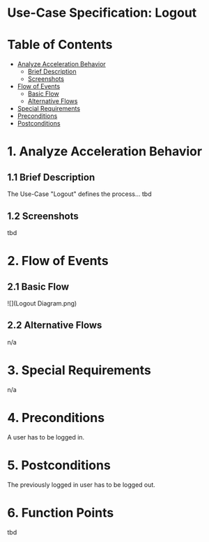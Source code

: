 # Use-Case Specification: Logout

# Table of Contents
- [Analyze Acceleration Behavior](#1-analyze-acceleration-behavior)
    - [Brief Description](#11-brief-description)
    - [Screenshots](#12-screenshots)
- [Flow of Events](#2-flow-of-events)
    - [Basic Flow](#21-basic-flow)
    - [Alternative Flows](#22-alternative-flows)
- [Special Requirements](#3-special-requirements)
- [Preconditions](#4-preconditions)
- [Postconditions](#5-postconditions)

# 1. Analyze Acceleration Behavior
## 1.1 Brief Description

The Use-Case "Logout" defines the process... tbd

## 1.2 Screenshots

tbd


# 2. Flow of Events
## 2.1 Basic Flow

![](Logout Diagram.png)

## 2.2 Alternative Flows

n/a

# 3. Special Requirements

n/a

# 4. Preconditions

A user has to be logged in.

# 5. Postconditions

The previously logged in user has to be logged out.

# 6. Function Points

tbd